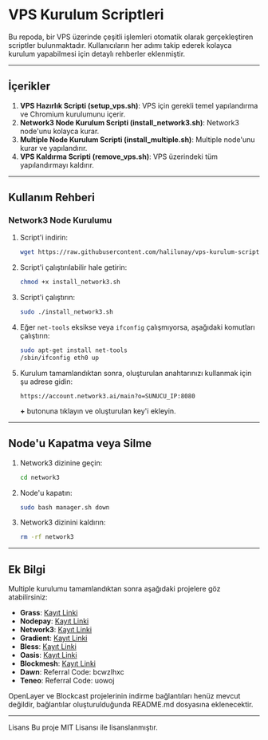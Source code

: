
# VPS Kurulum Scriptleri

Bu repoda, bir VPS üzerinde çeşitli işlemleri otomatik olarak gerçekleştiren scriptler bulunmaktadır. Kullanıcıların her adımı takip ederek kolayca kurulum yapabilmesi için detaylı rehberler eklenmiştir.

---

## İçerikler

1. **VPS Hazırlık Scripti (setup_vps.sh)**: VPS için gerekli temel yapılandırma ve Chromium kurulumunu içerir.
2. **Network3 Node Kurulum Scripti (install_network3.sh)**: Network3 node'unu kolayca kurar.
3. **Multiple Node Kurulum Scripti (install_multiple.sh)**: Multiple node'unu kurar ve yapılandırır.
4. **VPS Kaldırma Scripti (remove_vps.sh)**: VPS üzerindeki tüm yapılandırmayı kaldırır.

---

## Kullanım Rehberi

### Network3 Node Kurulumu

1. Script'i indirin:
   ```bash
   wget https://raw.githubusercontent.com/halilunay/vps-kurulum-script/main/install_network3.sh
   ```

2. Script'i çalıştırılabilir hale getirin:
   ```bash
   chmod +x install_network3.sh
   ```

3. Script'i çalıştırın:
   ```bash
   sudo ./install_network3.sh
   ```

4. Eğer `net-tools` eksikse veya `ifconfig` çalışmıyorsa, aşağıdaki komutları çalıştırın:
   ```bash
   sudo apt-get install net-tools
   /sbin/ifconfig eth0 up
   ```

5. Kurulum tamamlandıktan sonra, oluşturulan anahtarınızı kullanmak için şu adrese gidin:
   ```
   https://account.network3.ai/main?o=SUNUCU_IP:8080
   ```
   **+** butonuna tıklayın ve oluşturulan key'i ekleyin.

---

## Node'u Kapatma veya Silme

1. Network3 dizinine geçin:
   ```bash
   cd network3
   ```

2. Node'u kapatın:
   ```bash
   sudo bash manager.sh down
   ```

3. Network3 dizinini kaldırın:
   ```bash
   rm -rf network3
   ```

---

## Ek Bilgi

Multiple kurulumu tamamlandıktan sonra aşağıdaki projelere göz atabilirsiniz:

- **Grass**: [Kayıt Linki](https://app.getgrass.io/register/?referralCode=OvrLV9QgyWJRoHt)
- **Nodepay**: [Kayıt Linki](https://app.nodepay.ai/register?ref=TfxCSlIHPEuHVi7)
- **Network3**: [Kayıt Linki](https://account.network3.ai/register_page?rc=644903e7)
- **Gradient**: [Kayıt Linki](https://app.gradient.network/signup?code=ZOCFP7)
- **Bless**: [Kayıt Linki](https://bless.network/dashboard?ref=5ORSGD)
- **Oasis**: [Kayıt Linki](https://r.oasis.ai/halilunay)
- **Blockmesh**: [Kayıt Linki](https://app.blockmesh.xyz/register?invite_code=e5e83bbe-8c0c-4817-81b9-9f84f4ea9e62)
- **Dawn**: Referral Code: bcwzlhxc
- **Teneo**: Referral Code: uowoj

OpenLayer ve Blockcast projelerinin indirme bağlantıları henüz mevcut değildir, bağlantılar oluşturulduğunda README.md dosyasına eklenecektir.

---

Lisans
Bu proje MIT Lisansı ile lisanslanmıştır.
